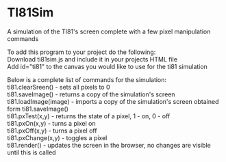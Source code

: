 # TI81Sim
A simulation of the TI81's screen complete with a few pixel manipulation commands  
  
To add this program to your project do the following:  
  Download ti81sim.js and include it in your projects HTML file  
  Add id="ti81" to the canvas you would like to use for the ti81 simulation  
  
Below is a complete list of commands for the simulation:  
  ti81.clearSreen() - sets all pixels to 0  
  ti81.saveImage() - returns a copy of the simulation's screen  
  ti81.loadImage(image) - imports a copy of the simulation's screen obtained form ti81.saveImage()  
  ti81.pxTest(x,y) - returns the state of a pixel, 1 - on, 0 - off  
  ti81.pxOn(x,y) -  turns a pixel on  
  ti81.pxOff(x,y) - turns a pixel off  
  ti81.pxChange(x,y) - toggles a pixel  
  ti81.render() - updates the screen in the browser, no changes are visible until this is called  
  
